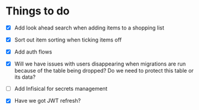 # Things to do

- [x] Add look ahead search when adding items to a shopping list

- [x] Sort out item sorting when ticking items off

- [x] Add auth flows

- [x] Will we have issues with users disappearing when migrations are run because of the table being dropped? Do we need to protect this table or its data?

- [ ] Add Infisical for secrets management

- [x] Have we got JWT refresh?

